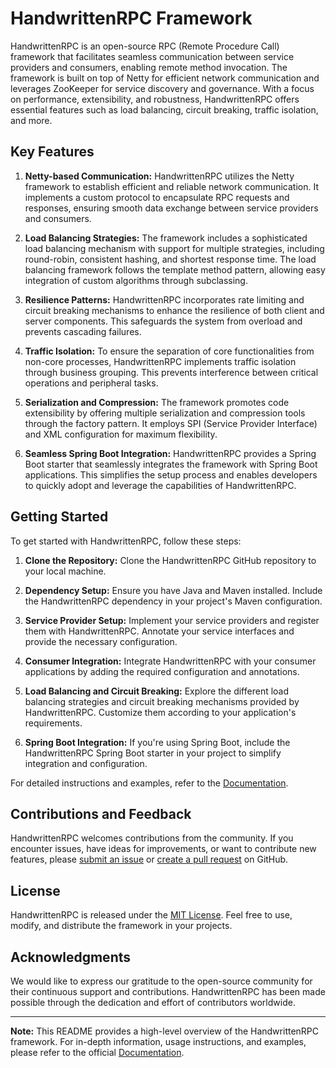 # HandwrittenRPC Framework

HandwrittenRPC is an open-source RPC (Remote Procedure Call) framework that facilitates seamless communication between service providers and consumers, enabling remote method invocation. The framework is built on top of Netty for efficient network communication and leverages ZooKeeper for service discovery and governance. With a focus on performance, extensibility, and robustness, HandwrittenRPC offers essential features such as load balancing, circuit breaking, traffic isolation, and more.

## Key Features

1. **Netty-based Communication:** HandwrittenRPC utilizes the Netty framework to establish efficient and reliable network communication. It implements a custom protocol to encapsulate RPC requests and responses, ensuring smooth data exchange between service providers and consumers.

2. **Load Balancing Strategies:** The framework includes a sophisticated load balancing mechanism with support for multiple strategies, including round-robin, consistent hashing, and shortest response time. The load balancing framework follows the template method pattern, allowing easy integration of custom algorithms through subclassing.

3. **Resilience Patterns:** HandwrittenRPC incorporates rate limiting and circuit breaking mechanisms to enhance the resilience of both client and server components. This safeguards the system from overload and prevents cascading failures.

4. **Traffic Isolation:** To ensure the separation of core functionalities from non-core processes, HandwrittenRPC implements traffic isolation through business grouping. This prevents interference between critical operations and peripheral tasks.

5. **Serialization and Compression:** The framework promotes code extensibility by offering multiple serialization and compression tools through the factory pattern. It employs SPI (Service Provider Interface) and XML configuration for maximum flexibility.

6. **Seamless Spring Boot Integration:** HandwrittenRPC provides a Spring Boot starter that seamlessly integrates the framework with Spring Boot applications. This simplifies the setup process and enables developers to quickly adopt and leverage the capabilities of HandwrittenRPC.

## Getting Started

To get started with HandwrittenRPC, follow these steps:

1. **Clone the Repository:** Clone the HandwrittenRPC GitHub repository to your local machine.

2. **Dependency Setup:** Ensure you have Java and Maven installed. Include the HandwrittenRPC dependency in your project's Maven configuration.

3. **Service Provider Setup:** Implement your service providers and register them with HandwrittenRPC. Annotate your service interfaces and provide the necessary configuration.

4. **Consumer Integration:** Integrate HandwrittenRPC with your consumer applications by adding the required configuration and annotations.

5. **Load Balancing and Circuit Breaking:** Explore the different load balancing strategies and circuit breaking mechanisms provided by HandwrittenRPC. Customize them according to your application's requirements.

6. **Spring Boot Integration:** If you're using Spring Boot, include the HandwrittenRPC Spring Boot starter in your project to simplify integration and configuration.

For detailed instructions and examples, refer to the [Documentation](link-to-documentation).

## Contributions and Feedback

HandwrittenRPC welcomes contributions from the community. If you encounter issues, have ideas for improvements, or want to contribute new features, please [submit an issue](link-to-issue-tracker) or [create a pull request](link-to-pull-requests) on GitHub.

## License

HandwrittenRPC is released under the [MIT License](link-to-license). Feel free to use, modify, and distribute the framework in your projects.

## Acknowledgments

We would like to express our gratitude to the open-source community for their continuous support and contributions. HandwrittenRPC has been made possible through the dedication and effort of contributors worldwide.

---

**Note:** This README provides a high-level overview of the HandwrittenRPC framework. For in-depth information, usage instructions, and examples, please refer to the official [Documentation](link-to-documentation).